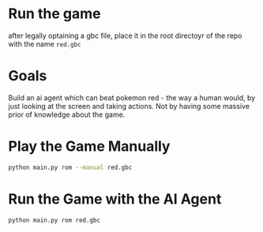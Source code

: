 # Run the game
after legally optaining a gbc file, place it in the root directoyr of the repo with the name `red.gbc`

# Goals
Build an ai agent which can beat pokemon red - the way a human would, by just looking at the screen and taking actions. Not by
having some massive prior of knowledge about the game.

# Play the Game Manually
```bash
python main.py rom --manual red.gbc
```

# Run the Game with the AI Agent
```bash
python main.py rom red.gbc
```
